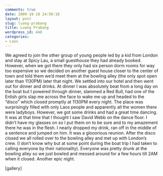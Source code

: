 ```yaml
---
comments: true
date: 2009-10-18 14:50:18
layout: post
slug: luang-prabang
title: Luang Prabang
wordpress_id: 448
categories:
- Laos
---
```


We agreed to join the other group of young people led by a kid from London and stay at Spicy Lau, a small guesthouse they had already booked.  However, when we got there they only had six person dorm rooms for way too expensive so we decided on another guest house closer to the center of town and told them we’d meet them at the bowling alley (the only spot open later than 1130PM) later that night.  We settled into our hotel and then went out for dinner and drinks.  At dinner I was absolutely beat from a long day on the boat but I powered through dinner, slammed a Red Bull, had one of the Enlish girls slap me across the face to wake me up and headed to the “disco” which closed promptly at 1130PM every night.  The place was surprisingly filled with only Laos people and apparently all the women there were ladyboys.  However, we got some drinks and had a great time dancing.  It was at that time that I thought I saw David Webb on the dance floor.  I didn’t have my glasses on so I put them on to be sure and to my amazement there he was in the flesh.  I nearly dropped my drink, ran off in the middle of a sentence and jumped on him.  It was a glooorious reunion.  After the disco closed we all rolled over to the bowling alley and met up with London’s crew.  (I don’t know why but at some point during the boat trip I had taken to calling everyone by their nationality).  Everyone was pretty drunk at the bowling alley so we just bowled and messed around for a few hours till 2AM when it closed.  Another epic night.

[gallery]
